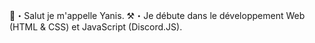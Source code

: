 👋・Salut je m'appelle Yanis.
⚒・Je débute dans le développement Web (HTML & CSS)
et JavaScript (Discord.JS).
